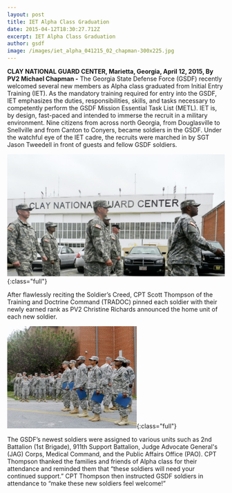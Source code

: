 ```yaml
---
layout: post
title: IET Alpha Class Graduation
date: 2015-04-12T18:30:27.712Z
excerpt: IET Alpha Class Graduation
author: gsdf
image: /images/iet_alpha_041215_02_chapman-300x225.jpg
---
```

**CLAY NATIONAL GUARD CENTER, Marietta, Georgia, April 12, 2015, By PV2 Michael Chapman -** The Georgia State Defense Force (GSDF) recently welcomed several new members as Alpha class graduated from Initial Entry Training (IET). As the mandatory training required for entry into the GSDF, IET emphasizes the duties, responsibilities, skills, and tasks necessary to competently perform the GSDF Mission Essential Task List (METL). IET is, by design, fast-paced and intended to immerse the recruit in a military environment. Nine citizens from across north Georgia, from Douglasville to Snellville and from Canton to Conyers, became soldiers in the GSDF. Under the watchful eye of the IET cadre, the recruits were marched in by SGT Jason Tweedell in front of guests and fellow GSDF soldiers. 

![](/images/iet_alpha_041215_chapman-1024x575.jpg){:class="full"}

After flawlessly reciting the Soldier’s Creed, CPT Scott Thompson of the Training and Doctrine Command (TRADOC) pinned each soldier with their newly earned rank as PV2 Christine Richards announced the home unit of each new soldier. 

![](/images/iet_alpha_041215_03_chapman-300x237.jpg){:class="full"}

The GSDF’s newest soldiers were assigned to various units such as 2nd Battalion (1st Brigade), 911th Support Battalion, Judge Advocate General's (JAG) Corps, Medical Command, and the Public Affairs Office (PAO). CPT Thompson thanked the families and friends of Alpha class for their attendance and reminded them that “these soldiers will need your continued support.” CPT Thompson then instructed GSDF soldiers in attendance to “make these new soldiers feel welcome!”
